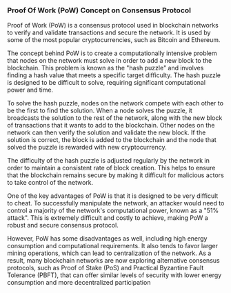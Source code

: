 ### Proof Of Work (PoW) Concept on Consensus Protocol

Proof of Work (PoW) is a consensus protocol used in blockchain networks to verify and validate transactions and secure the network. It is used by some of the most popular cryptocurrencies, such as Bitcoin and Ethereum.

The concept behind PoW is to create a computationally intensive problem that nodes on the network must solve in order to add a new block to the blockchain. This problem is known as the "hash puzzle" and involves finding a hash value that meets a specific target difficulty. The hash puzzle is designed to be difficult to solve, requiring significant computational power and time.

To solve the hash puzzle, nodes on the network compete with each other to be the first to find the solution. When a node solves the puzzle, it broadcasts the solution to the rest of the network, along with the new block of transactions that it wants to add to the blockchain. Other nodes on the network can then verify the solution and validate the new block. If the solution is correct, the block is added to the blockchain and the node that solved the puzzle is rewarded with new cryptocurrency.

The difficulty of the hash puzzle is adjusted regularly by the network in order to maintain a consistent rate of block creation. This helps to ensure that the blockchain remains secure by making it difficult for malicious actors to take control of the network.

One of the key advantages of PoW is that it is designed to be very difficult to cheat. To successfully manipulate the network, an attacker would need to control a majority of the network's computational power, known as a "51% attack". This is extremely difficult and costly to achieve, making PoW a robust and secure consensus protocol.

However, PoW has some disadvantages as well, including high energy consumption and computational requirements. It also tends to favor larger mining operations, which can lead to centralization of the network. As a result, many blockchain networks are now exploring alternative consensus protocols, such as Proof of Stake (PoS) and Practical Byzantine Fault Tolerance (PBFT), that can offer similar levels of security with lower energy consumption and more decentralized participation

